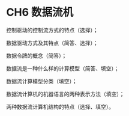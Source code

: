 # CH6 数据流机

控制驱动的控制流方式的特点（选择）；


数据驱动方式及其特点（简答、选择）；

数据令牌的概念（简答）；

数据流是一种什么样的计算模型（简答、填空）；

数据流计算模型分类（填空）；

数据流计算机的机器语言的两种表示方法（填空）；

两种数据流计算机结构的特点（选择、填空）。